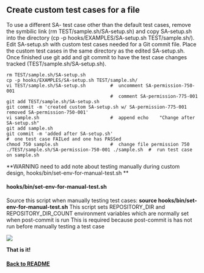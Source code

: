 ## Create custom test cases for a file

To use a different SA- test case other than the default test cases, remove the symbilic link (rm TEST/sample.sh/SA-setup.sh) and copy SA-setup.sh into the directory (cp -p hooks/EXAMPLES/SA-setup.sh TEST/sample.sh/). Edit SA-setup.sh with custom test cases needed for a Git commit file. Place the custom test cases in the same directory as the edited SA-setup.sh. Once finished use git add and git commit to have the test case changes tracked (TEST/sample.sh/SA-setup.sh).
    
    rm TEST/sample.sh/SA-setup.sh
    cp -p hooks/EXAMPLES/SA-setup.sh TEST/sample.sh/
    vi TEST/sample.sh/SA-setup.sh         #  uncomment SA-permission-750-001
                                          #  comment SA-permission-775-001
    git add TEST/sample.sh/SA-setup.sh
    git commit -m 'created custom SA-setup.sh w/ SA-permission-775-001 removed SA-permission-750-001'
    vi sample.sh                          #  append echo    "Change after SA-setup.sh"
    git add sample.sh
    git commit -m 'added after SA-setup.sh'
    #  one test case FAILed and one has PASSed
    chmod 750 sample.sh                   #  change file permission 750
    ./TEST/sample.sh/SA-permission-750-001 ./sample.sh  #  run test case on sample.sh

**WARNING need to add note about testing manually during custom design, hooks/bin/set-env-for-manual-test.sh **

#### hooks/bin/set-env-for-manual-test.sh
 Source this script when manually testing test cases: **source hooks/bin/set-env-for-manual-test.sh**
 This script sets REPOSITORY_DIR and REPOSITORY_DIR_COUNT environment variables which are normally set when post-commit is run
 This is required because post-commit is has not run before manually testing a test case


<img id="Steps git-TEST-commit-automation-5-1.gif" src="../images/git-TEST-commit-automation-5-1.gif" >



**That is it!**

#### [Back to README](https://github.com/BradleyA/git-TEST-commit-automation/blob/master/hooks/README.md#create-custom-test-cases-for-a-file)
